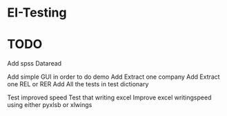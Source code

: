 # EI-Testing
# TODO
Add spss Dataread 

Add simple GUI in order to do demo
Add Extract one company
Add Extract one REL or RER
Add All the tests in test dictionary


Test improved speed
Test that writing excel
Improve excel writingspeed using either pyxlsb or xlwings 



